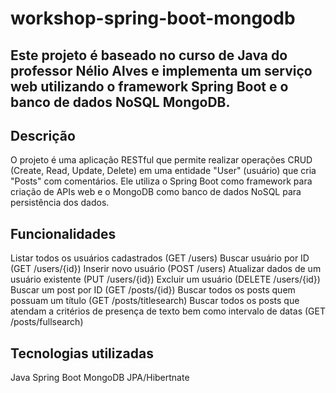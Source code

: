 # workshop-spring-boot-mongodb

## Este projeto é baseado no curso de Java do professor Nélio Alves e implementa um serviço web utilizando o framework Spring Boot e o banco de dados NoSQL MongoDB.

## Descrição
O projeto é uma aplicação RESTful que permite realizar operações CRUD (Create, Read, Update, Delete) em uma entidade "User" (usuário) que cria "Posts" com comentários. Ele utiliza o Spring Boot como framework para criação de APIs web e o MongoDB como banco de dados NoSQL para persistência dos dados.

## Funcionalidades
Listar todos os usuários cadastrados (GET /users)
Buscar usuário por ID (GET /users/{id})
Inserir novo usuário (POST /users)
Atualizar dados de um usuário existente (PUT /users/{id})
Excluir um usuário (DELETE /users/{id})
Buscar um post por ID (GET /posts/{id})
Buscar todos os posts quem possuam um título (GET /posts/titlesearch)
Buscar todos os posts que atendam a critérios de presença de texto bem como intervalo de datas (GET /posts/fullsearch)

## Tecnologias utilizadas
Java
Spring Boot
MongoDB
JPA/Hibertnate
